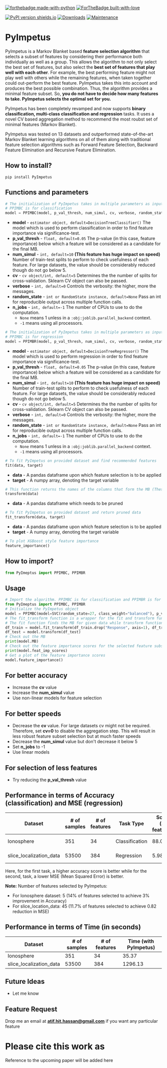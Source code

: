 [![forthebadge made-with-python](http://ForTheBadge.com/images/badges/made-with-python.svg)](https://www.python.org/)
[![ForTheBadge built-with-love](http://ForTheBadge.com/images/badges/built-with-love.svg)](https://github.com/atif-hassan/)

[![PyPI version shields.io](https://img.shields.io/pypi/v/PyImpetus.svg)](https://pypi.python.org/pypi/PyImpetus/)
[![Downloads](https://pepy.tech/badge/PyImpetus)](https://pepy.tech/project/PyImpetus)
[![Maintenance](https://img.shields.io/badge/Maintained%3F-yes-green.svg)](https://github.com/atif-hassan/PyImpetus/commits/master)
# PyImpetus
PyImpetus is a Markov Blanket based **feature selection algorithm** that selects a subset of features by considering their performance both individually as well as a group. This allows the algorithm to not only select the best set of features, but also select the **best set of features that play well with each other**. For example, the best performing feature might not play well with others while the remaining features, when taken together could out-perform the best feature. PyImpetus takes this into account and produces the best possible combination. Thus, the algorithm provides a minimal feature subset. So, **you do not have to decide how many features to take. PyImpetus selects the optimal set for you.**

PyImpetus has been completely revamped and now supports **binary classification, multi-class classification and regression** tasks. It uses a novel CV based aggregation method to recommend the most roubst set of minimal features (Markov Blanket).

PyImpetus was tested on 13 datasets and outperformed state-of-the-art Markov Blanket learning algorithms on all of them along with traditional feature selection algorithms such as Forward Feature Selection, Backward Feature Elimination and Recursive Feature Elimination.

## How to install?
```pip install PyImpetus```

## Functions and parameters
```python
# The initialization of PyImpetus takes in multiple parameters as input
# PPIMBC is for classification
model = PPIMBC(model, p_val_thresh, num_simul, cv, verbose, random_state, n_jobs)
```
- **model** - `estimator object, default=DecisionTreeClassifier()` The model which is used to perform classification in order to find feature importance via significance-test. 
- **p_val_thresh** - `float, default=0.05` The p-value (in this case, feature importance) below which a feature will be considered as a candidate for the final MB.
- **num_simul** - `int, default=10` **(This feature has huge impact on speed)** Number of train-test splits to perform to check usefulness of each feature. For large datasets, the value should be considerably reduced though do not go below 5.
- **cv** - `cv object/int, default=5` Determines the the number of splits for cross-validation. Sklearn CV object can also be passed.
- **verbose** - `int, default=0` Controls the verbosity: the higher, more the messages.
- **random_state** - `int or RandomState instance, default=None` Pass an int for reproducible output across multiple function calls.
- **n_jobs** - `int, default=-1` The number of CPUs to use to do the computation.
	- `None` means 1 unless in a `:obj:joblib.parallel_backend` context.
	- `-1` means using all processors.

```python
# The initialization of PyImpetus takes in multiple parameters as input
# PPIMBC is for regression
model = PPIMBR(model, p_val_thresh, num_simul, cv, verbose, random_state, n_jobs)
```
- **model** - `estimator object, default=DecisionTreeRegressor()` The model which is used to perform regression in order to find feature importance via significance-test. 
- **p_val_thresh** - `float, default=0.05` The p-value (in this case, feature importance) below which a feature will be considered as a candidate for the final MB.
- **num_simul** - `int, default=10` **(This feature has huge impact on speed)** Number of train-test splits to perform to check usefulness of each feature. For large datasets, the value should be considerably reduced though do not go below 5.
- **cv** - `cv object/int, default=5` Determines the the number of splits for cross-validation. Sklearn CV object can also be passed.
- **verbose** - `int, default=0` Controls the verbosity: the higher, more the messages.
- **random_state** - `int or RandomState instance, default=None` Pass an int for reproducible output across multiple function calls.
- **n_jobs** - `int, default=-1` The number of CPUs to use to do the computation.
	- `None` means 1 unless in a `:obj:joblib.parallel_backend` context.
	- `-1` means using all processors.

```python
# To fit PyImpetus on provided dataset and find recommended features
fit(data, target)
```
- **data** - A pandas dataframe upon which feature selection is to be applied
- **target** - A numpy array, denoting the target variable

```python
# This function returns the names of the columns that form the MB (These are the recommended features)
transform(data)
```
- **data** - A pandas dataframe which needs to be pruned

```python
# To fit PyImpetus on provided dataset and return pruned data
fit_transform(data, target)
```
- **data** - A pandas dataframe upon which feature selection is to be applied
- **target** - A numpy array, denoting the target variable

```python
# To plot XGBoost style feature importance
feature_importance()
```


## How to import?
```python
from PyImeptus import PPIMBC, PPIMBR
```

## Usage
```python
# Import the algorithm. PPIMBC is for classification and PPIMBR is for regression
from PyImeptus import PPIMBC, PPIMBR
# Initialize the PyImpetus object
model = PPIMBC(model=SVC(random_state=27, class_weight="balanced"), p_val_thresh=0.05, num_simul=30, cv=5, random_state=27, n_jobs=-1, verbose=2)
# The fit_transform function is a wrapper for the fit and transform functions, individually.
# The fit function finds the MB for given data while transform function provides the pruned form of the dataset
df_train = model.fit_transform(df_train.drop("Response", axis=1), df_train["Response"].values)
df_test = model.transform(df_test)
# Check out the MB
print(model.MB)
# Check out the feature importance scores for the selected feature subset
print(model.feat_imp_scores)
# Get a plot of the feature importance scores
model.feature_importance()
```

## For better accuracy
- Increase the **cv** value
- Increase the **num_simul** value
- Use non-linear models for feature selection

## For better speeds
- Decrease the **cv** value. For large datasets cv might not be required. Therefore, set **cv=0** to disable the aggregation step. This will result in less robust feature subset selection but at much faster speeds
- Decrease the **num_simul** value but don't decrease it below 5
- Set **n_jobs** to -1
- Use linear models

## For selection of less features
- Try reducing the **p_val_thresh** value

## Performance in terms of Accuracy (classification) and MSE (regression)
| Dataset | # of samples | # of features | Task Type | Score (all features) | Score (with PyImpetus) | Tutorial |
| --- | --- | --- | --- |--- |--- |--- |
| Ionosphere | 351 | 34 | Classification | 88.01 | 91.73 | [tutorial here](https://github.com/atif-hassan/PyImpetus/blob/master/tutorials/Classification_Tutorial.ipynb) |
| slice_localization_data | 53500 | 384 | Regression | 5.98 | 5.16 | [tutorial here](https://github.com/atif-hassan/PyImpetus/blob/master/tutorials/Regression_Tutorial.ipynb) |

Here, for the first task, a higher accuracy score is better while for the second, task, a lower MSE (Mean Squared Error) is better.

**Note:** Number of features selected by PyImpetus:
- For Ionosphere dataset: 5 (14% of features selected to achieve 3% improvement in Accuracy)
- For slice_location_data: 45 (11.7% of features selected to achieve 0.82 reduction in MSE)

## Performance in terms of Time (in seconds)
| Dataset | # of samples | # of features | Time (with PyImpetus) |
| --- | --- | --- | --- |
| Ionosphere | 351 | 34 | 35.37 |
| slice_localization_data | 53500 | 384 | 1296.13 |

## Future Ideas
- Let me know

## Feature Request
Drop me an email at **atif.hit.hassan@gmail.com** if you want any particular feature

# Please cite this work as
Reference to the upcoming paper will be added here
